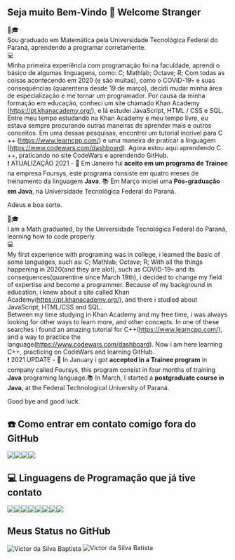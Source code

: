 #
## Seja muito Bem-Vindo 👋 Welcome Stranger

🚶🎓<br>
Sou graduado em Matemática pela Universidade Tecnológica Federal do Paraná, aprendendo a programar corretamente.<br>
💻<br>
Minha primeira experiência com programação foi na faculdade, aprendi o básico de algumas linguagens, como: C; Mathlab; Octave; R; Com todas as coisas acontecendo em 2020 (e são muitas), como o COVID-19💀 e suas consequências (quarentena desde 19 de março), decidi mudar minha área de especialização e me tornar um programador. Por causa da minha formação em educação, conheci um site chamado Khan Academy (https://pt.khanacademy.org/), e lá estudei JavaScript, HTML / CSS e SQL.<br>
Entre meu tempo estudando na Khan Academy e meu tempo livre, eu estava sempre procurando outras maneiras de aprender mais e outros conceitos. Em uma dessas pesquisas, encontrei um tutorial incrível para C ++ (https://www.learncpp.com/) e uma maneira de praticar a linguagem (https://www.codewars.com/dashboard). Agora estou aqui aprendendo C ++, praticando no site CodeWars e aprendendo GitHub.<br>
❗ ATUALIZAÇÃO 2021 - 💼 Em Janeiro fui **aceito em um programa de Trainee** na empresa Foursys, este programa consiste em quatro meses de treinamento da linguagem **Java**. 📚 Em Março iniciei uma **Pós-graduação em Java**, na Universidade Tecnológica Federal do Paraná.

Adeus e boa sorte.

🚶🎓<br>
I am a Math graduated, by the Universidade Tecnológica Federal do Paraná, learning how to code properly.<br>
 💻<br>
 My first experience with programing was in college, i learned the basic of some languages, such as: C; Mathlab; Octave; R; With all the things happening in 2020(and they are alot), such as COVID-19💀 and its consequences(quarentine since March 19th), i decided to change my field of expertise and become a programmer. Because of my background in education, i knew about a site called Khan Academy(https://pt.khanacademy.org/), and there i studied about JavaScript, HTML/CSS and SQL.<br> 
 Between my time studying in Khan Academy and my free time, i was always looking for other ways to learn more, and other concepts. In one of these searches i found an amazing tutorial for C++(https://www.learncpp.com/), and a way to practice the language(https://www.codewars.com/dashboard). Now i am here learning C++, practicing on CodeWars and learning GitHub.<br>
❗ 2021 UPDATE - 💼 In January i got **accepted in a Trainee program** in company called Foursys, this program consist in four months of training **Java** programing language.📚 In March, I started a **postgraduate course in Java**, at the Federal Technological University of Paraná. 

Good bye and good luck.



## ☎️ Como entrar em contato comigo fora do GitHub

<a href="https://www.linkedin.com/in/victor-da-silva-baptista-689919138/"><img src="https://img.shields.io/badge/LinkedIn-0077B5?style=for-the-badge&logo=linkedin&logoColor=white"/></a><a href="https://www.facebook.com/victor.baptista.568/"><img src="https://img.shields.io/badge/Facebook-1877F2?style=for-the-badge&logo=facebook&logoColor=white"/></a><a href="https://www.instagram.com/victorbps/"><img src="https://img.shields.io/badge/Instagram-E4405F?style=for-the-badge&logo=instagram&logoColor=white"/></a><a href="https://steamcommunity.com/profiles/76561198072054824/"><img src="https://img.shields.io/badge/Steam-000000?style=for-the-badge&logo=steam&logoColor=white"/></a>


## 💻 Linguagens de Programação que já tive contato

<img align="center" src="https://raw.githubusercontent.com/abhisheknaiidu/abhisheknaiidu/master/code.gif" alt="" />
<br>
<a href=""><img src="https://img.shields.io/badge/Java-ED8B00?style=for-the-badge&logo=java&logoColor=white"/></a><a href=""><img src="https://img.shields.io/badge/C%2B%2B-00599C?style=for-the-badge&logo=c%2B%2B&logoColor=white"/></a><a href=""><img src="https://img.shields.io/badge/HTML-239120?style=for-the-badge&logo=html5&logoColor=white"/></a><a href=""><img src="https://img.shields.io/badge/CSS-239120?&style=for-the-badge&logo=css3&logoColor=white"/></a><a href=""><img src="https://img.shields.io/badge/JavaScript-F7DF1E?style=for-the-badge&logo=javascript&logoColor=black"/></a><a href=""><img src="https://img.shields.io/badge/C-00599C?style=for-the-badge&logo=c&logoColor=white"/></a><a href=""><img src="https://img.shields.io/badge/R-276DC3?style=for-the-badge&logo=r&logoColor=white"/></a><a href=""><img src="https://img.shields.io/badge/MySQL-00000F?style=for-the-badge&logo=mysql&logoColor=white"/></a>


## Meus Status no GitHub

<img align="center" src="https://github-readme-stats.vercel.app/api?username=VictorSBaptista&show_icons=true&locale=en" alt="Victor da Silva Baptista" />


<img src="https://komarev.com/ghpvc/?username=VictorSBaptista&label=Profile%20views&color=0e75b6&style=social" alt="Victor da Silva Batista" />

